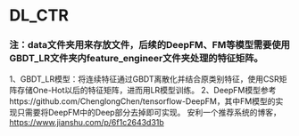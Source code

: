 # DL_CTR

### 注：data文件夹用来存放文件，后续的DeepFM、FM等模型需要使用GBDT_LR文件夹内feature_engineer文件夹处理的特征矩阵。
1、GBDT_LR模型：将连续特征通过GBDT离散化并结合原类别特征，使用CSR矩阵存储One-Hot以后的特征矩阵，进而用LR模型训练。
2、DeepFM模型参考https://github.com/ChenglongChen/tensorflow-DeepFM，其中FM模型的实现只需要将DeepFM中的Deep部分去掉即可实现。
安利一个推荐系统的博客，https://www.jianshu.com/p/6f1c2643d31b
